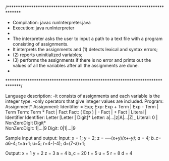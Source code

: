 /******************************************************************************
 *  Compilation:  javac runInterpreter.java
 *  Execution:    java runInterpreter
 *
 *  The interpreter asks the user to input a path to a text file with a program consisting of assignments.
 *  It interprets the assignments and (1) detects lexical and syntax errors; 
 *  (2) reports uninitialized variables; 
 *  (3) performs the assignments if there is no error and prints out the values of all the variables after all the assignments are done.
 *
 ******************************************************************************/


Language description:
-it consists of assignments and each variable is the integer type. 
-only operators that give integer values are included. 
Program:
Assignment*
Assignment:  Identifier = Exp;
Exp:   Exp + Term | Exp - Term | Term
Term:  Term * Fact  | Fact
Fact:  ( Exp ) | - Fact | + Fact | Literal | Identifier
Identifier:  Letter [Letter | Digit]*
Letter:  a|...|z|A|...|Z|_
Literal:  0 | NonZeroDigit Digit*		
NonZeroDigit:  1|...|9
Digit:  0|1|...|9

Sample input and output:
Input:
x = 1;
y = 2;
z = ---(x+y)*(x+-y);
a = 4;
b_c= a*6-4;
t=a+1;
u=5;
r=4-(-4);
d=(7-a)+1;

Output:
x = 1
y = 2
z = 3
a = 4
b_c = 20
t = 5
u = 5
r = 8
d = 4

